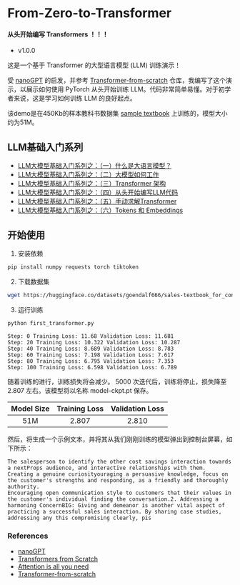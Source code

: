 # From-Zero-to-Transformer

#### 从头开始编写 Transformers ！！！
- v1.0.0

这是一个基于 Transformer 的大型语言模型 (LLM) 训练演示！

受 [nanoGPT](https://github.com/karpathy/nanoGPT) 的启发，并参考 [Transformer-from-scratch](https://github.com/waylandzhang/Transformer-from-scratch.git) 仓库，我编写了这个演示，以展示如何使用 PyTorch 从头开始​​训练 LLM。代码非常简单易懂。对于初学者来说，这是学习如何训练 LLM 的良好起点。

该demo是在450Kb的样本教科书数据集 [sample textbook](https://huggingface.co/datasets/goendalf666/sales-textbook_for_convincing_and_selling/raw/main/sales_textbook.txt) 上训练的，模型大小约为51M。

## LLM基础入门系列

- [LLM大模型基础入门系列之：（一）什么是大语言模型？](https://blog.csdn.net/m_aigc2022/article/details/139678783?spm=1001.2014.3001.5502)
- [LLM大模型基础入门系列之：（二）大模型如何工作](https://blog.csdn.net/m_aigc2022/article/details/139785981?spm=1001.2014.3001.5501)
- [LLM大模型基础入门系列之：（三）Transformer 架构](https://blog.csdn.net/m_aigc2022/article/details/140025423?spm=1001.2014.3001.5501)
- [LLM大模型基础入门系列之：（四）从头开始编写LLM代码](https://blog.csdn.net/m_aigc2022/article/details/140086462?spm=1001.2014.3001.5501)
- [LLM大模型基础入门系列之：（五）手动求解Transformer](https://blog.csdn.net/m_aigc2022/article/details/140260384?spm=1001.2014.3001.5502)
- [LLM大模型基础入门系列之：（六）Tokens 和 Embeddings](https://blog.csdn.net/m_aigc2022/article/details/140588456?spm=1001.2014.3001.5502)

## 开始使用

1. 安装依赖

```bash
pip install numpy requests torch tiktoken
```

2. 下载数据集

```bash
wget https://huggingface.co/datasets/goendalf666/sales-textbook_for_convincing_and_selling/raw/main/sales_textbook.txt -O data/sales_textbook.txt
```

3. 运行训练

```bash
python first_transformer.py
```

``` 
Step: 0 Training Loss: 11.68 Validation Loss: 11.681
Step: 20 Training Loss: 10.322 Validation Loss: 10.287
Step: 40 Training Loss: 8.689 Validation Loss: 8.783
Step: 60 Training Loss: 7.198 Validation Loss: 7.617
Step: 80 Training Loss: 6.795 Validation Loss: 7.353
Step: 100 Training Loss: 6.598 Validation Loss: 6.789
``` 

随着训练的进行，训练损失将会减少。 5000 次迭代后，训练将停止，损失降至 2.807 左右。该模型将以名称 model-ckpt.pt 保存。


| Model Size | Training Loss | Validation Loss |
| :---: | :---: | :---: |
| 51M | 2.807 | 2.810 |

然后，将生成一个示例文本，并将其从我们刚刚训练的模型弹出到控制台屏幕，如下所示：
```text
The salesperson to identify the other cost savings interaction towards a nextProps audience, and interactive relationships with them. Creating a genuine curiosityouraging a persuasive knowledge, focus on the customer's strengths and responding, as a friendly and thoroughly authority. 
Encouraging open communication style to customers that their values in the customer's individual finding the conversation.2. Addressing a harmoning ConcernBIG: Giving and demeanor is another vital aspect of practicing a successful sales interaction. By sharing case studies, addressing any this compromising clearly, pis
```


### References
- [nanoGPT](https://github.com/karpathy/nanoGPT) 
- [Transformers from Scratch](https://blog.matdmiller.com/posts/2023-06-10_transformers/notebook.html)
- [Attention is all you need](https://arxiv.org/abs/1706.03762) 
- [Transformer-from-scratch](https://github.com/waylandzhang/Transformer-from-scratch.git) 